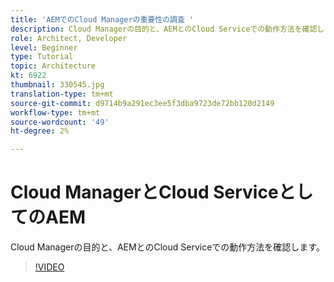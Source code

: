 ```yaml
---
title: 'AEMでのCloud Managerの重要性の調査 '
description: Cloud Managerの目的と、AEMとのCloud Serviceでの動作方法を確認します。
role: Architect, Developer
level: Beginner
type: Tutorial
topic: Architecture
kt: 6922
thumbnail: 330545.jpg
translation-type: tm+mt
source-git-commit: d9714b9a291ec3ee5f3dba9723de72bb120d2149
workflow-type: tm+mt
source-wordcount: '49'
ht-degree: 2%

---
```



# Cloud ManagerとCloud ServiceとしてのAEM

Cloud Managerの目的と、AEMとのCloud Serviceでの動作方法を確認します。

>[!VIDEO](https://video.tv.adobe.com/v/330545/?quality=12&learn=on)